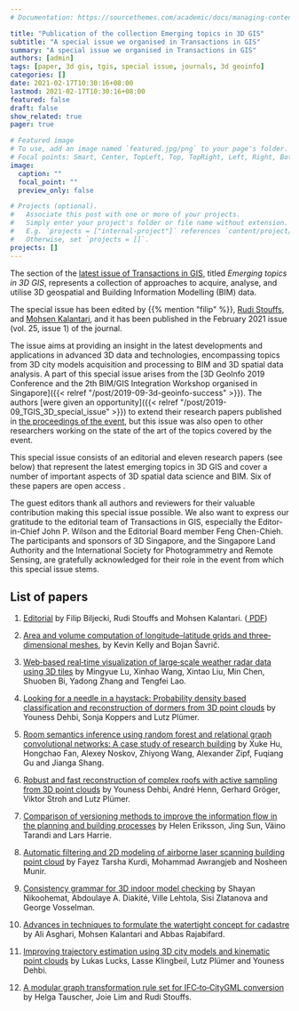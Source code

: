 ```yaml
---
# Documentation: https://sourcethemes.com/academic/docs/managing-content/

title: "Publication of the collection Emerging topics in 3D GIS"
subtitle: "A special issue we organised in Transactions in GIS"
summary: "A special issue we organised in Transactions in GIS"
authors: [admin]
tags: [paper, 3d gis, tgis, special issue, journals, 3d geoinfo]
categories: []
date: 2021-02-17T10:30:16+08:00
lastmod: 2021-02-17T10:30:16+08:00
featured: false
draft: false
show_related: true
pager: true

# Featured image
# To use, add an image named `featured.jpg/png` to your page's folder.
# Focal points: Smart, Center, TopLeft, Top, TopRight, Left, Right, BottomLeft, Bottom, BottomRight.
image:
  caption: ""
  focal_point: ""
  preview_only: false

# Projects (optional).
#   Associate this post with one or more of your projects.
#   Simply enter your project's folder or file name without extension.
#   E.g. `projects = ["internal-project"]` references `content/project/deep-learning/index.md`.
#   Otherwise, set `projects = []`.
projects: []
---
```


The section of the [latest issue of Transactions in GIS](https://onlinelibrary.wiley.com/toc/14679671/2021/25/1), titled _Emerging topics in 3D GIS_, represents a collection of approaches to acquire, analyse, and utilise 3D geospatial and Building Information Modelling (BIM) data.

The special issue has been edited by {{% mention "filip" %}}, [Rudi Stouffs](https://www.sde.nus.edu.sg/arch/staffs/rudi-stouffs-dr/), and [Mohsen Kalantari](https://findanexpert.unimelb.edu.au/profile/99751-mohsen-kalantari-soltanieh), and it has been published in the February 2021 issue (vol. 25, issue 1) of the journal.

The issue aims at providing an insight in the latest developments and applications in advanced 3D data and technologies, encompassing topics from 3D city models acquisition and processing to BIM and 3D spatial data analysis.
A part of this special issue arises from the [3D GeoInfo 2019 Conference and the 2th BIM/GIS Integration Workshop organised in Singapore]({{< relref "/post/2019-09-3d-geoinfo-success" >}}).
The authors [were given an opportunity]({{< relref "/post/2019-09_TGIS_3D_special_issue" >}}) to extend their research papers published in [the proceedings of the event](https://www.isprs-ann-photogramm-remote-sens-spatial-inf-sci.net/IV-4-W8/), but this issue was also open to other researchers working on the state of the art of the topics covered by the event.

This special issue consists of an editorial and eleven research papers (see below) that represent the latest emerging topics in 3D GIS and cover a number of important aspects of 3D spatial data science and BIM.
Six of these papers are open access <i class="ai ai-open-access-square ai"></i>.

The guest editors thank all authors and reviewers for their valuable contribution making this special issue possible.
We also want to express our gratitude to the editorial team of Transactions in GIS, especially the Editor-in-Chief John P. Wilson and the Editorial Board member Feng Chen-Chieh.
The participants and sponsors of 3D Singapore, and the Singapore Land Authority and the International Society for Photogrammetry and Remote Sensing, are gratefully acknowledged for their role in the event from which this special issue stems.

## List of papers

1. [Editorial](https://doi.org/10.1111/tgis.12728) by Filip Biljecki, Rudi Stouffs and Mohsen Kalantari. ([<i class="far fa-file-pdf"></i> PDF](/publication/2021-tgis-editorial/))

1. [Area and volume computation of longitude–latitude grids and three‐dimensional meshes](https://doi.org/10.1111/tgis.12636),
by Kevin Kelly and Bojan Šavrič.

1. [Web‐based real‐time visualization of large‐scale weather radar data using 3D tiles](https://doi.org/10.1111/tgis.12638)
by Mingyue Lu, Xinhao Wang, Xintao Liu, Min Chen, Shuoben Bi, Yadong Zhang and Tengfei Lao.

1. [Looking for a needle in a haystack: Probability density based classification and reconstruction of dormers from 3D point clouds](https://doi.org/10.1111/tgis.12658) <i class="ai ai-open-access-square ai"></i>
 by Youness Dehbi, Sonja Koppers and Lutz Plümer.

1. [Room semantics inference using random forest and relational graph convolutional networks: A case study of research building](https://doi.org/10.1111/tgis.12664)
by Xuke Hu, Hongchao Fan, Alexey Noskov, Zhiyong Wang, Alexander Zipf, Fuqiang Gu and Jianga Shang.

1. [Robust and fast reconstruction of complex roofs with active sampling from 3D point clouds](https://doi.org/10.1111/tgis.12659) <i class="ai ai-open-access-square ai"></i> 
by Youness Dehbi, André Henn, Gerhard Gröger, Viktor Stroh and Lutz Plümer.

1. [Comparison of versioning methods to improve the information flow in the planning and building processes](https://doi.org/10.1111/tgis.12672) <i class="ai ai-open-access-square ai"></i> 
by Helen Eriksson, Jing Sun, Väino Tarandi and Lars Harrie.

1. [Automatic filtering and 2D modeling of airborne laser scanning building point cloud](https://doi.org/10.1111/tgis.12685)
by Fayez Tarsha Kurdi, Mohammad Awrangjeb and Nosheen Munir.

1. [Consistency grammar for 3D indoor model checking](https://doi.org/10.1111/tgis.12686) <i class="ai ai-open-access-square ai"></i> 
by Shayan Nikoohemat, Abdoulaye A. Diakité, Ville Lehtola, Sisi Zlatanova and George Vosselman.

1. [Advances in techniques to formulate the watertight concept for cadastre](https://doi.org/10.1111/tgis.12695)
by Ali Asghari, Mohsen Kalantari and Abbas Rajabifard.

1. [Improving trajectory estimation using 3D city models and kinematic point clouds](https://doi.org/10.1111/tgis.12719) <i class="ai ai-open-access-square ai"></i> 
by Lukas Lucks, Lasse Klingbeil, Lutz Plümer and Youness Dehbi.

1. [A modular graph transformation rule set for IFC‐to‐CityGML conversion](https://doi.org/10.1111/tgis.12723) <i class="ai ai-open-access-square ai"></i> 
by Helga Tauscher, Joie Lim and Rudi Stouffs.



